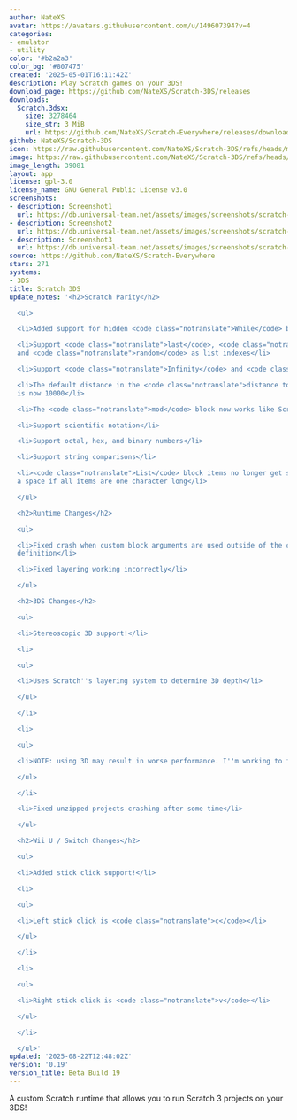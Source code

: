 ```yaml
---
author: NateXS
avatar: https://avatars.githubusercontent.com/u/149607394?v=4
categories:
- emulator
- utility
color: '#b2a2a3'
color_bg: '#807475'
created: '2025-05-01T16:11:42Z'
description: Play Scratch games on your 3DS!
download_page: https://github.com/NateXS/Scratch-3DS/releases
downloads:
  Scratch.3dsx:
    size: 3278464
    size_str: 3 MiB
    url: https://github.com/NateXS/Scratch-Everywhere/releases/download/0.19/Scratch.3dsx
github: NateXS/Scratch-3DS
icon: https://raw.githubusercontent.com/NateXS/Scratch-3DS/refs/heads/main/gfx/icon.png
image: https://raw.githubusercontent.com/NateXS/Scratch-3DS/refs/heads/main/gfx/logo.png
image_length: 39081
layout: app
license: gpl-3.0
license_name: GNU General Public License v3.0
screenshots:
- description: Screenshot1
  url: https://db.universal-team.net/assets/images/screenshots/scratch-3ds/screenshot1.png
- description: Screenshot2
  url: https://db.universal-team.net/assets/images/screenshots/scratch-3ds/screenshot2.png
- description: Screenshot3
  url: https://db.universal-team.net/assets/images/screenshots/scratch-3ds/screenshot3.png
source: https://github.com/NateXS/Scratch-Everywhere
stars: 271
systems:
- 3DS
title: Scratch 3DS
update_notes: '<h2>Scratch Parity</h2>

  <ul>

  <li>Added support for hidden <code class="notranslate">While</code> block</li>

  <li>Support <code class="notranslate">last</code>, <code class="notranslate">all</code>,
  and <code class="notranslate">random</code> as list indexes</li>

  <li>Support <code class="notranslate">Infinity</code> and <code class="notranslate">-Infinity</code></li>

  <li>The default distance in the <code class="notranslate">distance to</code> block
  is now 10000</li>

  <li>The <code class="notranslate">mod</code> block now works like Scratch does</li>

  <li>Support scientific notation</li>

  <li>Support octal, hex, and binary numbers</li>

  <li>Support string comparisons</li>

  <li><code class="notranslate">List</code> block items no longer get separated by
  a space if all items are one character long</li>

  </ul>

  <h2>Runtime Changes</h2>

  <ul>

  <li>Fixed crash when custom block arguments are used outside of the custom block
  definition</li>

  <li>Fixed layering working incorrectly</li>

  </ul>

  <h2>3DS Changes</h2>

  <ul>

  <li>Stereoscopic 3D support!</li>

  <li>

  <ul>

  <li>Uses Scratch''s layering system to determine 3D depth</li>

  </ul>

  </li>

  <li>

  <ul>

  <li>NOTE: using 3D may result in worse performance. I''m working to fix this.</li>

  </ul>

  </li>

  <li>Fixed unzipped projects crashing after some time</li>

  </ul>

  <h2>Wii U / Switch Changes</h2>

  <ul>

  <li>Added stick click support!</li>

  <li>

  <ul>

  <li>Left stick click is <code class="notranslate">c</code></li>

  </ul>

  </li>

  <li>

  <ul>

  <li>Right stick click is <code class="notranslate">v</code></li>

  </ul>

  </li>

  </ul>'
updated: '2025-08-22T12:48:02Z'
version: '0.19'
version_title: Beta Build 19
---
```

A custom Scratch runtime that allows you to run Scratch 3 projects on your 3DS!